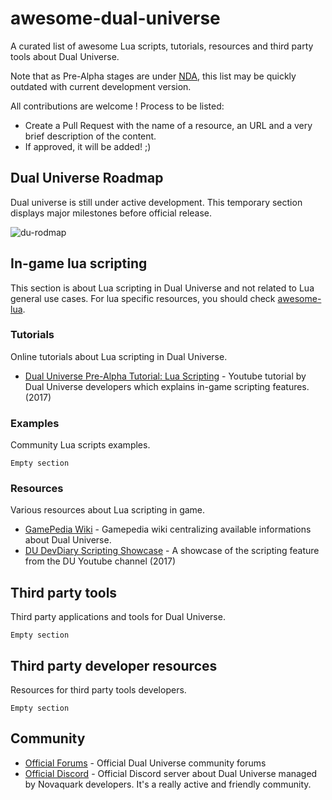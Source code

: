 # awesome-dual-universe

A curated list of awesome Lua scripts, tutorials, resources and third party tools about Dual Universe.

Note that as Pre-Alpha stages are under [NDA](https://board.dualthegame.com/index.php?/topic/11688-pre-alpha-faq-and-rules/), this list may be quickly outdated with current development version. 

All contributions are welcome ! Process to be listed:

* Create a Pull Request with the name of a resource, an URL and a very brief description of the content.
* If approved, it will be added! ;)

## Dual Universe Roadmap

Dual universe is still under active development. This temporary section displays major milestones before official release.

![du-rodmap](https://i.imgur.com/voeEA8d.png)


## In-game lua scripting
This section is about Lua scripting in Dual Universe and not related to Lua general use cases. For lua specific resources, you should check [awesome-lua](https://github.com/LewisJEllis/awesome-lua#readme).

### Tutorials
Online tutorials about Lua scripting in Dual Universe. 

* [Dual Universe Pre-Alpha Tutorial: Lua Scripting](https://www.youtube.com/watch?v=sbvJPuo9npE) - Youtube tutorial by Dual Universe developers which explains in-game scripting features. (2017)


### Examples
Community Lua scripts examples. 
```
Empty section
```

### Resources
Various resources about Lua scripting in game.

* [GamePedia Wiki](https://dualuniverse.gamepedia.com/Lua_Scripting) - Gamepedia wiki centralizing available informations about Dual Universe.
* [DU DevDiary Scripting Showcase](https://www.youtube.com/watch?v=4Vrf50dZrv4) - A showcase of the scripting feature from the DU Youtube channel (2017)

## Third party tools
Third party applications and tools for Dual Universe.

```
Empty section
```

## Third party developer resources
Resources for third party tools developers.

```
Empty section
```

## Community

* [Official Forums](https://board.dualthegame.com/) - Official Dual Universe community forums
* [Official Discord](https://www.dualthegame.com/en/news/2018/09/10/dual-universe-official-discord-server/) - Official Discord server about Dual Universe managed by Novaquark developers. It's a really active and friendly community.
